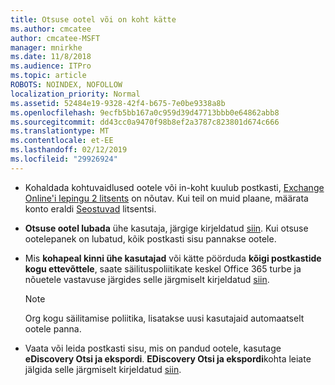 ```yaml
---
title: Otsuse ootel või on koht kätte
ms.author: cmcatee
author: cmcatee-MSFT
manager: mnirkhe
ms.date: 11/8/2018
ms.audience: ITPro
ms.topic: article
ROBOTS: NOINDEX, NOFOLLOW
localization_priority: Normal
ms.assetid: 52484e19-9328-42f4-b675-7e0be9338a8b
ms.openlocfilehash: 9ecfb5bb167a0c959d39d47713bbb0e64862abb8
ms.sourcegitcommit: dd43cc0a9470f98b8ef2a3787c823801d674c666
ms.translationtype: MT
ms.contentlocale: et-EE
ms.lasthandoff: 02/12/2019
ms.locfileid: "29926924"
---
```

- Kohaldada kohtuvaidlused ootele või in-koht kuulub postkasti, [Exchange Online'i lepingu 2 litsents](https://docs.microsoft.com/office365/servicedescriptions/office-365-platform-service-description/office-365-plan-options) on nõutav. Kui teil on muid plaane, määrata konto eraldi [Seostuvad](https://docs.microsoft.com/office365/servicedescriptions/exchange-online-archiving-service-description/exchange-online-archiving-service-description) litsentsi. 
    
- **Otsuse ootel lubada** ühe kasutaja, järgige kirjeldatud [siin](https://docs.microsoft.com/office365/SecurityCompliance/place-a-mailbox-on-litigation-hold). Kui otsuse ootelepanek on lubatud, kõik postkasti sisu pannakse ootele.
    
- Mis **kohapeal kinni ühe kasutajad** või kätte pöörduda **kõigi postkastide kogu ettevõttele**, saate säilituspoliitikate keskel Office 365 turbe ja nõuetele vastavuse järgides selle järgmiselt kirjeldatud [siin](https://docs.microsoft.com/Office365/securitycompliance/retention-policies ).
    
    > [!NOTE]
    > Org kogu säilitamise poliitika, lisatakse uusi kasutajaid automaatselt ootele panna. 
  
- Vaata või leida postkasti sisu, mis on pandud ootele, kasutage **eDiscovery Otsi ja ekspordi**. **EDiscovery Otsi ja ekspordi**kohta leiate jälgida selle järgmiselt kirjeldatud [siin](https://docs.microsoft.com/office365/securitycompliance/export-search-results).
    

